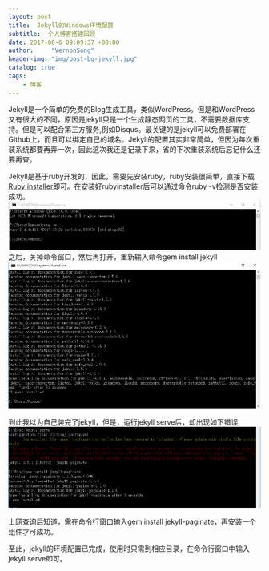 ```yaml
---
layout: post
title:  Jekyll的Windows环境配置
subtitle:  个人博客搭建回顾
date: 2017-08-6 09:09:37 +08:00
author:     "VernonSong"
header-img: "img/post-bg-jekyll.jpg"
catalog: true
tags:
    - 博客
---
```



Jekyll是一个简单的免费的Blog生成工具，类似WordPress。但是和WordPress又有很大的不同，原因是jekyll只是一个生成静态网页的工具，不需要数据库支持。但是可以配合第三方服务,例如Disqus。最关键的是jekyll可以免费部署在Github上，而且可以绑定自己的域名。Jekyll的配置其实非常简单，但因为每次重装系统都要再弄一次，因此这次我还是记录下来，省的下次重装系统后忘记什么还要再查。

Jekyll是基于ruby开发的，因此，需要先安装ruby，ruby安装很简单，直接下载[Ruby installer](https://rubyinstaller.org/downloads/)即可。在安装好rubyinstaller后可以通过命令ruby -v检测是否安装成功。
![ruby -v](https://raw.githubusercontent.com/VernonSong/Storage/master/image/jekyll-1.png)
之后，关掉命令窗口，然后再打开，重新输入命令gem install jekyll
![gem install jekyll](https://raw.githubusercontent.com/VernonSong/Storage/master/image/jekyll-3.png)

到此我以为自己装完了jekyll，但是，运行jekyll serve后，却出现如下错误
![jekyll wrong](https://raw.githubusercontent.com/VernonSong/Storage/master/image/jekyll-4.png)

上网查询后知道，需在命令行窗口输入gem install jekyll-paginate，再安装一个组件才可成功。

至此，jekyll的环境配置已完成，使用时只需到相应目录，在命令行窗口中输入jekyll serve即可。
